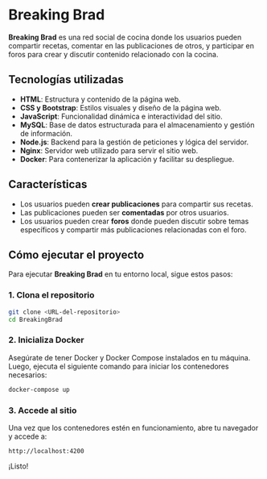 # Breaking Brad

**Breaking Brad** es una red social de cocina donde los usuarios pueden compartir recetas, comentar en las publicaciones de otros, y participar en foros para crear y discutir contenido relacionado con la cocina.

## Tecnologías utilizadas

- **HTML**: Estructura y contenido de la página web.
- **CSS y Bootstrap**: Estilos visuales y diseño de la página web.
- **JavaScript**: Funcionalidad dinámica e interactividad del sitio.
- **MySQL**: Base de datos estructurada para el almacenamiento y gestión de información.
- **Node.js**: Backend para la gestión de peticiones y lógica del servidor.
- **Nginx**: Servidor web utilizado para servir el sitio web.
- **Docker**: Para contenerizar la aplicación y facilitar su despliegue.

## Características

- Los usuarios pueden **crear publicaciones** para compartir sus recetas.
- Las publicaciones pueden ser **comentadas** por otros usuarios.
- Los usuarios pueden crear **foros** donde pueden discutir sobre temas específicos y compartir más publicaciones relacionadas con el foro.
  
## Cómo ejecutar el proyecto

Para ejecutar **Breaking Brad** en tu entorno local, sigue estos pasos:

### 1. Clona el repositorio

```bash
git clone <URL-del-repositorio>
cd BreakingBrad
```

### 2. Inicializa Docker

Asegúrate de tener Docker y Docker Compose instalados en tu máquina. Luego, ejecuta el siguiente comando para iniciar los contenedores necesarios:

```bash
docker-compose up
```

### 3. Accede al sitio

Una vez que los contenedores estén en funcionamiento, abre tu navegador y accede a:

```
http://localhost:4200
```

¡Listo! 
